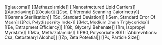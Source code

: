 [[glaucoma]]
[[Methazolamide]]
[[Nanostructured Lipid Carriers]]
[[Autoclaving]]
[[Ocular]]
[[Dsc, Differential Scanning Calorimetry]]
[[Gamma Sterilization]]
[[Sd, Standard Deviation]]
[[Sem, Standard Error Of Mean]]
[[Pdi, Polydispersity Index]]
[[Mct, Medium Chain Triglycerides]]
[[Ee, Entrapment Efficiency]]
[[Gb, Glyceryl Behenate]]
[[Im, Isopropyl Myristate]]
[[Mza, Methazolamide]]
[[P80, Polysorbate 80]]
[[Abbreviations: Csa, Cetostearyl Alcohol]]
[[Zp, Zeta Potential]]
[[Ps, Particle Size]]
